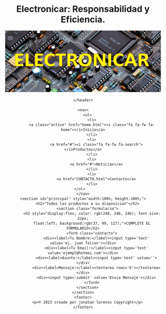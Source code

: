 <!DOCTYPE html>
<html lang="en">
<head>
	<meta charset="UTF-8"> 
	<title>HOME</title>
	<meta name="viewport" content="width=device-width, initial-scale=1">
	<link rel="stylesheet" type="text/css" href="CSS/mysEstilos.css">
</head>
<body>
	<header>
			<h1>Electronicar: Responsabilidad y Eficiencia.</h1>
			<img src="image/header.jpg" alt="nombreheader" style="width: 100%; height: 200px; margin: 0;">

	</header>
	
	<nav>
		<ul>
		    <li>
			<a class="active" href="home.html"><i class="fa fa-fw fa-home"></i>Inicio</a>
		    </li>
			<li>
				<a href="#"><i class="fa fa-fw fa-search"></i>Productos</a>
			</li>
			<li>
				<a href="#">Noticias</a>
			</li>
			<li>
				<a href="CONTACTO.html">Contacto</a>
			</li>
		</ul>		
	</nav>
	<section id="principal" style="width:100%; height:100%;">
		<h2>"Todos los productos a su disposicion"</h2>
		<section class="formulario">
			<h2 style="display:flex; color: rgb(248, 246, 246); font-size: 22px;
			float:left; background:rgb(37, 99, 117);">COMPLETE EL FORMULARIO</h2>
			<form class="contacto">
				<div><label>Tu Nombre:</label><input type='text' value='ej. juan falcon'></div>
				<div><label>Tu Email:</label><input type='text' value='ejempl@hotmai.com'></div>
				<div><label>Asunto:</label><input type='text' value=''></div>
				<div><label>Mensaje:</label><textarea rows='6'></textarea></div>
				<div><input type='submit' value='Envia Mensaje'></div>
			</form>
		</section>
	</section>
	<footer>
		<p>© 2023 creado por jonatan lorenzo Copyright</p>
	</footer>
</body>
</html>
